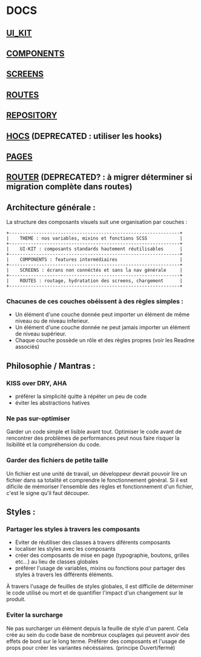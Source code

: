 # DOCS

## [UI_KIT](./ui-kit/README.md)

## [COMPONENTS](./new_components/README.md)

## [SCREENS](./screens/README.md)

## [ROUTES](./routes/README.md)

## [REPOSITORY](./repository/README.md)

## [HOCS](./components/hocs/README.md) (DEPRECATED : utiliser les hooks)

## [PAGES](./pages/README.md)

## [ROUTER](./components/router/README.md) (DEPRECATED? : à migrer déterminer si migration complète dans routes)

## Architecture générale :

La structure des composants visuels suit une organisation par couches :

```
+---------------------------------------------------------------+
|    THEME : nos variables, mixins et fonctions SCSS            |
+---------------------------------------------------------------+
|    UI-KIT : composants standards hautement réutilisables      |
+---------------------------------------------------------------+
|    COMPONENTS : features intermédiaires                       |
+---------------------------------------------------------------+
|    SCREENS : écrans non connéctés et sans la nav générale     |
+---------------------------------------------------------------+
|    ROUTES : routage, hydratation des screens, chargement      |
+---------------------------------------------------------------+
```

### Chacunes de ces couches obéissent à des règles simples :

- Un élément d'une couche donnée peut importer un élément de même niveau ou de niveau inferieur.
- Un élément d'une couche donnée ne peut jamais importer un élément de niveau supérieur.
- Chaque couche possède un rôle et des règles propres (voir les Readme associés)

## Philosophie / Mantras :

### KISS over DRY, AHA

- préférer la simplicité quitte à répéter un peu de code
- éviter les abstractions hatives

### Ne pas sur-optimiser

Garder un code simple et lisible avant tout. Optimiser le code avant de rencontrer des problèmes de performances peut nous faire risquer la lisibilité et la compréhension du code.

### Garder des fichiers de petite taille

Un fichier est une unité de travail, un développeur devrait pouvoir lire un fichier dans sa totalité et comprendre le fonctionnement général. Si il est dificile de mémoriser l'ensemble des règles et fonctionnement d'un fichier, c'est le signe qu'il faut découper.

## Styles :

### Partager les styles à travers les composants

- Eviter de réutiliser des classes à travers diférents composants
- localiser les styles avec les composants
- créer des composants de mise en page (typographie, boutons, grilles etc...) au lieu de classes globales
- préférer l'usage de variables, mixins ou fonctions pour partager des styles à travers les différents éléments.

À travers l'usage de feuilles de styles globales, il est difficile de déterminer le code utilisé ou mort et de quantifier l'impact d'un changement sur le produit.

### Eviter la surcharge

Ne pas surcharger un élément depuis la feuille de style d'un parent. Cela crée au sein du code base de nombreux couplages qui peuvent avoir des effets de bord sur le long terme. Préférer des composants et l'usage de props pour créer les variantes nécéssaires. (principe Ouvert/fermé)
